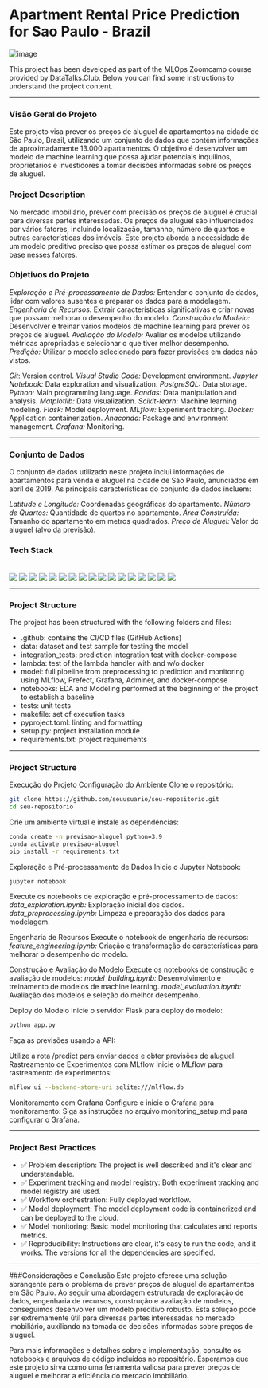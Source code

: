 # Apartment Rental Price Prediction for Sao Paulo - Brazil

![image](https://github.com/user-attachments/assets/08dfcef6-d72e-4d09-b00b-35237371d6db)

This project has been developed as part of the MLOps Zoomcamp course provided by DataTalks.Club.
Below you can find some instructions to understand the project content.

--------------------------------------------------

### Visão Geral do Projeto
Este projeto visa prever os preços de aluguel de apartamentos na cidade de São Paulo, Brasil, utilizando um conjunto de dados que contém informações de aproximadamente 13.000 apartamentos. O objetivo é desenvolver um modelo de machine learning que possa ajudar potenciais inquilinos, proprietários e investidores a tomar decisões informadas sobre os preços de aluguel.

### Project Description
No mercado imobiliário, prever com precisão os preços de aluguel é crucial para diversas partes interessadas. Os preços de aluguel são influenciados por vários fatores, incluindo localização, tamanho, número de quartos e outras características dos imóveis. Este projeto aborda a necessidade de um modelo preditivo preciso que possa estimar os preços de aluguel com base nesses fatores.

### Objetivos do Projeto
*Exploração e Pré-processamento de Dados:* Entender o conjunto de dados, lidar com valores ausentes e preparar os dados para a modelagem.
*Engenharia de Recursos:* Extrair características significativas e criar novas que possam melhorar o desempenho do modelo.
*Construção do Modelo:* Desenvolver e treinar vários modelos de machine learning para prever os preços de aluguel.
*Avaliação do Modelo:* Avaliar os modelos utilizando métricas apropriadas e selecionar o que tiver melhor desempenho.
*Predição:* Utilizar o modelo selecionado para fazer previsões em dados não vistos.

*Git*: Version control.
*Visual Studio Code:* Development environment.
*Jupyter Notebook:* Data exploration and visualization.
*PostgreSQL:* Data storage.
*Python:* Main programming language.
*Pandas:* Data manipulation and analysis.
*Matplotlib:* Data visualization.
*Scikit-learn:* Machine learning modeling.
*Flask:* Model deployment.
*MLflow:* Experiment tracking.
*Docker:* Application containerization.
*Anaconda:* Package and environment management.
*Grafana:* Monitoring.

--------------------------------------------------
### Conjunto de Dados
O conjunto de dados utilizado neste projeto inclui informações de apartamentos para venda e aluguel na cidade de São Paulo, anunciados em abril de 2019. As principais características do conjunto de dados incluem:

*Latitude e Longitude:* Coordenadas geográficas do apartamento.
*Número de Quartos:* Quantidade de quartos no apartamento.
*Área Construída:* Tamanho do apartamento em metros quadrados.
*Preço de Aluguel:* Valor do aluguel (alvo da previsão). 

### Tech Stack

<div style="display: inline_block"><br>
  <img align="center" src="https://camo.githubusercontent.com/3d768e26ac10ba994a60ed19acd487895cc43a9cdd43e9305c2408b93136234d/68747470733a2f2f696d672e736869656c64732e696f2f62616467652f6769742d2532334630353033332e7376673f7374796c653d666f722d7468652d6261646765266c6f676f3d676974266c6f676f436f6c6f723d7768697465">
  <img align="center" src="https://camo.githubusercontent.com/998382ebc9a32162128b00b597ea488192df024fd015e5edec001fe29fcb93a6/68747470733a2f2f696d672e736869656c64732e696f2f62616467652f56697375616c25323053747564696f253230436f64652d3030373864372e7376673f7374796c653d666f722d7468652d6261646765266c6f676f3d76697375616c2d73747564696f2d636f6465266c6f676f436f6c6f723d7768697465">
    <img align="center" src="https://camo.githubusercontent.com/0562f16a4ae7e35dae6087bf8b7805fb7e664a9e7e20ae6d163d94e56b94f32d/68747470733a2f2f696d672e736869656c64732e696f2f62616467652f707974686f6e2d3336373041303f7374796c653d666f722d7468652d6261646765266c6f676f3d707974686f6e266c6f676f436f6c6f723d666664643534">
    <img align="center" src="https://camo.githubusercontent.com/ca8ee16f3ff90cf3349be99b021b0b2a366cd71499ef20bcdc2b43dbc2668483/68747470733a2f2f696d672e736869656c64732e696f2f62616467652f416e61636f6e64612d2532333434413833332e7376673f7374796c653d666f722d7468652d6261646765266c6f676f3d616e61636f6e6461266c6f676f436f6c6f723d7768697465">
    <img align="center" src="https://camo.githubusercontent.com/c044ae9d0419850e7f2385c22ea5de56e101e6a616789bd35d2d8fa137a63642/68747470733a2f2f696d672e736869656c64732e696f2f62616467652f6a7570797465722d2532334641304630302e7376673f7374796c653d666f722d7468652d6261646765266c6f676f3d6a757079746572266c6f676f436f6c6f723d7768697465">
     <img align="center" src="https://camo.githubusercontent.com/05cab52d05663cecbe47a23ca71075ba81b9080dd50561d0f76eb46e902cfef8/68747470733a2f2f696d672e736869656c64732e696f2f62616467652f70616e6461732d2532333135303435382e7376673f7374796c653d666f722d7468652d6261646765266c6f676f3d70616e646173266c6f676f436f6c6f723d7768697465">
     <img align="center" src="https://camo.githubusercontent.com/edd8c9123ff9093143508af0b218cffc132f16a014be2d2147894458c351dc23/68747470733a2f2f696d672e736869656c64732e696f2f62616467652f4d6174706c6f746c69622d2532336439656164332e7376673f7374796c653d666f722d7468652d6261646765266c6f676f3d4d6174706c6f746c6962266c6f676f436f6c6f723d626c61636b">
     <img align="center" src="https://camo.githubusercontent.com/6854ba9612c2cb025e7c65445787d93f6436d4691303601506e0bc28be2ae9b8/68747470733a2f2f696d672e736869656c64732e696f2f62616467652f506f737467726553514c2d3331363139323f7374796c653d666f722d7468652d6261646765266c6f676f3d706f737467726573716c266c6f676f436f6c6f723d7768697465">
     <img align="center" src="https://camo.githubusercontent.com/d7eb681a1d19819ff9caeee4e3b0b1748da0b97af47e2084ca3d5e8302aec8a9/68747470733a2f2f696d672e736869656c64732e696f2f62616467652f7363696b69742d2d6c6561726e2d2532334637393331452e7376673f7374796c653d666f722d7468652d6261646765266c6f676f3d7363696b69742d6c6561726e266c6f676f436f6c6f723d7768697465">
     <img align="center" src="https://camo.githubusercontent.com/40b50389027e826f74eb106c67530673ffc46486250581ca5845fc7284f7c717/68747470733a2f2f696d672e736869656c64732e696f2f62616467652f4d4c666c6f772d3031393445322e7376673f7374796c653d666f722d7468652d6261646765266c6f676f3d4d4c666c6f77266c6f676f436f6c6f723d7768697465">
      <img align="center" src="https://camo.githubusercontent.com/9ed458fea6ba5324c019bbc32f837fbceaca74f3862454a77d7e94150b97fc48/68747470733a2f2f696d672e736869656c64732e696f2f62616467652f666c61736b2d2532333030302e7376673f7374796c653d666f722d7468652d6261646765266c6f676f3d666c61736b266c6f676f436f6c6f723d7768697465">
      <img align="center" src="https://camo.githubusercontent.com/8396abd667a0eca7d28cdb29ec63b6bf29a7854c7c3d467e6ece648c7e9b81e1/68747470733a2f2f696d672e736869656c64732e696f2f62616467652f646f636b65722d2532333064623765642e7376673f7374796c653d666f722d7468652d6261646765266c6f676f3d646f636b6572266c6f676f436f6c6f723d7768697465">
      <img align="center" src="https://camo.githubusercontent.com/a00920b123df05b3df5e368e509f18bacd65bc5909698fb42be5f35063550f47/68747470733a2f2f696d672e736869656c64732e696f2f62616467652f747970657363726970742d2532333030374143432e7376673f7374796c653d666f722d7468652d6261646765266c6f676f3d74797065736372697074266c6f676f436f6c6f723d7768697465">
      <img align="center" src="https://camo.githubusercontent.com/65f3aaa6432363f0979f3e35bc4783d5b39753d50d200e0c149fc5c78e1eeb49/68747470733a2f2f696d672e736869656c64732e696f2f62616467652f4e6578742e6a732d626c75653f7374796c653d666f722d7468652d6261646765266c6f676f3d4e6578742e6a73266c6f676f436f6c6f723d7768697465253232">
       <img align="center" src="https://camo.githubusercontent.com/bfe42a01bfb74a48dabc254065e874f313ca2aedd9bde944cb8bb4f9cef69dd4/68747470733a2f2f696d672e736869656c64732e696f2f62616467652f6e6f64652e6a732d3033363834663f7374796c653d666f722d7468652d6261646765266c6f676f3d6e6f64652e6a73266c6f676f436f6c6f723d7768697465"> 
      <img align="center" src="https://camo.githubusercontent.com/509859c3a417eb3ea794450d88303bdaced996cba60811e552e5a89bf89ff584/68747470733a2f2f696d672e736869656c64732e696f2f62616467652f67726166616e612d2532334634363830302e7376673f7374796c653d666f722d7468652d6261646765266c6f676f3d67726166616e61266c6f676f436f6c6f723d7768697465">
      <img align="center" src="https://camo.githubusercontent.com/b9ff564d8c311812747f1aacea54cf703d850756f9179f9eff6899da20a701a2/68747470733a2f2f696d672e736869656c64732e696f2f62616467652f76657263656c2d2532333030303030302e7376673f7374796c653d666f722d7468652d6261646765266c6f676f3d76657263656c266c6f676f436f6c6f723d7768697465">
      </div>

--------------------------------------------------

### Project Structure
The project has been structured with the following folders and files:

- .github: contains the CI/CD files (GitHub Actions)
- data: dataset and test sample for testing the model
- integration_tests: prediction integration test with docker-compose
- lambda: test of the lambda handler with and w/o docker
- model: full pipeline from preprocessing to prediction and monitoring using MLflow, Prefect, Grafana, Adminer, and docker-compose
- notebooks: EDA and Modeling performed at the beginning of the project to establish a baseline
- tests: unit tests
- makefile: set of execution tasks
- pyproject.toml: linting and formatting
- setup.py: project installation module
- requirements.txt: project requirements

--------------------------------------------------

### Project Structure
Execução do Projeto
Configuração do Ambiente
Clone o repositório:

```bash
git clone https://github.com/seuusuario/seu-repositorio.git
cd seu-repositorio
```

Crie um ambiente virtual e instale as dependências:

```bash
conda create -n previsao-aluguel python=3.9
conda activate previsao-aluguel
pip install -r requirements.txt
```

Exploração e Pré-processamento de Dados
Inicie o Jupyter Notebook:

```bash
jupyter notebook
```

Execute os notebooks de exploração e pré-processamento de dados:
*data_exploration.ipynb:* Exploração inicial dos dados.
*data_preprocessing.ipynb:* Limpeza e preparação dos dados para modelagem.

Engenharia de Recursos
Execute o notebook de engenharia de recursos:
*feature_engineering.ipynb:* Criação e transformação de características para melhorar o desempenho do modelo.

Construção e Avaliação do Modelo
Execute os notebooks de construção e avaliação de modelos:
*model_building.ipynb:* Desenvolvimento e treinamento de modelos de machine learning.
*model_evaluation.ipynb:* Avaliação dos modelos e seleção do melhor desempenho.

Deploy do Modelo
Inicie o servidor Flask para deploy do modelo:

```bash
python app.py
```

Faça as previsões usando a API:

Utilize a rota /predict para enviar dados e obter previsões de aluguel.
Rastreamento de Experimentos com MLflow
Inicie o MLflow para rastreamento de experimentos:

```bash
mlflow ui --backend-store-uri sqlite:///mlflow.db
```

Monitoramento com Grafana
Configure e inicie o Grafana para monitoramento:
Siga as instruções no arquivo monitoring_setup.md para configurar o Grafana.

--------------------------------------------------

### Project Best Practices
- ✅ Problem description: The project is well described and it's clear and understandable.
- ✅ Experiment tracking and model registry: Both experiment tracking and model registry are used.
- ✅ Workflow orchestration: Fully deployed workflow.
- ✅ Model deployment: The model deployment code is containerized and can be deployed to the cloud.
- ✅ Model monitoring: Basic model monitoring that calculates and reports metrics.
- ✅ Reproducibility: Instructions are clear, it's easy to run the code, and it works. The versions for all the dependencies are specified.

--------------------------------------------------

###Considerações e Conclusão
Este projeto oferece uma solução abrangente para o problema de prever preços de aluguel de apartamentos em São Paulo. Ao seguir uma abordagem estruturada de exploração de dados, engenharia de recursos, construção e avaliação de modelos, conseguimos desenvolver um modelo preditivo robusto. Esta solução pode ser extremamente útil para diversas partes interessadas no mercado imobiliário, auxiliando na tomada de decisões informadas sobre preços de aluguel.

Para mais informações e detalhes sobre a implementação, consulte os notebooks e arquivos de código incluídos no repositório. Esperamos que este projeto sirva como uma ferramenta valiosa para prever preços de aluguel e melhorar a eficiência do mercado imobiliário.

